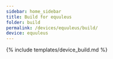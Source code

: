 ```yaml
---
sidebar: home_sidebar
title: Build for equuleus
folder: build
permalink: /devices/equuleus/build/
device: equuleus
---
```

{% include templates/device_build.md %}
